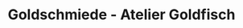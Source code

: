 ---
title: "Goldschmiede - Atelier Goldfisch"
url: /duesseldorf/goldschmiede-atelier-goldfisch/
shop: Schmuck
---